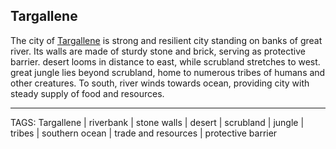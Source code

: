 ## Targallene

The city of [Targallene](.md) is strong and resilient city standing on banks of great river. Its walls are made of sturdy stone and brick, serving as protective barrier. desert looms in distance to east, while scrubland stretches to west. great jungle lies beyond scrubland, home to numerous tribes of humans and other creatures. To south, river winds towards ocean, providing city with steady supply of food and resources.

---
TAGS: Targallene | riverbank | stone walls | desert | scrubland | jungle | tribes | southern ocean | trade and resources | protective barrier

